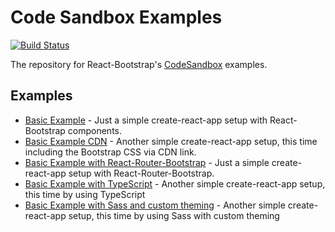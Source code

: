 # Code Sandbox Examples

[![Build Status](https://github.com/react-bootstrap/code-sandbox-examples/workflows/Test%20Examples/badge.svg)](https://github.com/react-bootstrap/code-sandbox-examples/actions)

The repository for React-Bootstrap's [CodeSandbox](https://codesandbox.io/) examples.

## Examples

- [Basic Example](https://codesandbox.io/s/github/react-bootstrap/code-sandbox-examples/tree/master/basic) - Just a simple create-react-app setup with React-Bootstrap components.
- [Basic Example CDN](https://codesandbox.io/s/github/react-bootstrap/code-sandbox-examples/tree/master/basic-cdn) - Another simple create-react-app setup, this time including the Bootstrap CSS via CDN link.
- [Basic Example with React-Router-Bootstrap](https://codesandbox.io/s/github/react-bootstrap/code-sandbox-examples/tree/master/basic) - Just a simple create-react-app setup with React-Router-Bootstrap.
- [Basic Example with TypeScript](https://codesandbox.io/s/github/react-bootstrap/code-sandbox-examples/tree/master/basic-ts) - Another simple create-react-app setup, this time by using TypeScript
- [Basic Example with Sass and custom theming](https://codesandbox.io/s/github/react-bootstrap/code-sandbox-examples/tree/master/basic-sass-custom-theming) - Another simple create-react-app setup, this time by using Sass with custom theming

